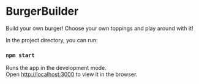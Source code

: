 # BurgerBuilder

Build your own burger! Choose your own toppings and play around with it! 

In the project directory, you can run:

### `npm start`

Runs the app in the development mode.\
Open [http://localhost:3000](http://localhost:3000) to view it in the browser.
